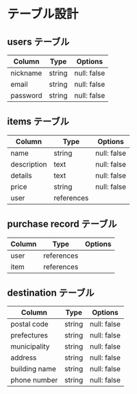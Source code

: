 # テーブル設計

## users テーブル

| Column   | Type   | Options     |
| -------- | ------ | ----------- |
| nickname    | string | null: false   |
| email | string | null: false   |
| password     | string | null: false   |


## items テーブル

| Column | Type   | Options     |
| ------ | ------ | ----------- |
| name  | string | null: false   |
| description  | text | null: false   |
| details  | text | null: false   |
| price  | string | null: false   |
| user  | references |           |

## purchase record テーブル

| Column | Type   | Options     |
| ------ | ---------- | ------- |
| user  | references   |        |
| item  | references   |        |

## destination テーブル

| Column | Type   | Options     |
| ------ | ------ | ----------- |
| postal code  | string | null: false   |
| prefectures  | string | null: false   |
| municipality  | string | null: false   |
| address  | string | null: false   |
| building name  | string | null: false   |
| phone number  | string | null: false   |